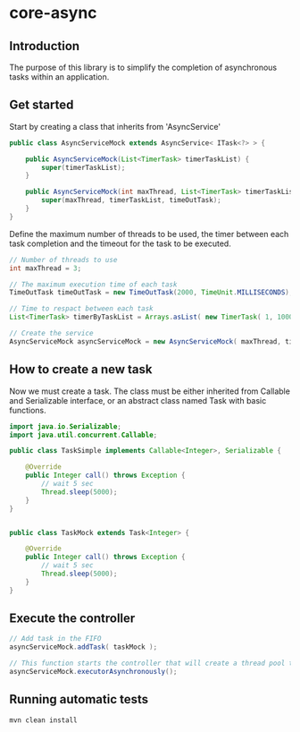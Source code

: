 # core-async

## Introduction

The purpose of this library is to simplify the completion of asynchronous tasks within an application.

## Get started

Start by creating a class that inherits from 'AsyncService'
```java
public class AsyncServiceMock extends AsyncService< ITask<?> > {

    public AsyncServiceMock(List<TimerTask> timerTaskList) {
        super(timerTaskList);
    }

    public AsyncServiceMock(int maxThread, List<TimerTask> timerTaskList, TimeOutTask timeOutTask) {
        super(maxThread, timerTaskList, timeOutTask);
    }
}
```

Define the maximum number of threads to be used, the timer between each task completion and the timeout for the task to be executed.
```java
// Number of threads to use
int maxThread = 3;

// The maximum execution time of each task
TimeOutTask timeOutTask = new TimeOutTask(2000, TimeUnit.MILLISECONDS);

// Time to respact between each task
List<TimerTask> timerByTaskList = Arrays.asList( new TimerTask( 1, 1000, TimeUnit.MILLISECONDS ) );

// Create the service
AsyncServiceMock asyncServiceMock = new AsyncServiceMock( maxThread, timerByTaskList, timeOutTask );
```

## How to create a new task

Now we must create a task.
The class must be either inherited from Callable and Serializable interface, or an abstract class named Task with basic functions.

```java
import java.io.Serializable;
import java.util.concurrent.Callable;

public class TaskSimple implements Callable<Integer>, Serializable {

    @Override
    public Integer call() throws Exception {
        // wait 5 sec
        Thread.sleep(5000);
    }
}


public class TaskMock extends Task<Integer> {

    @Override
    public Integer call() throws Exception {
        // wait 5 sec
        Thread.sleep(5000);
    }
}
```

## Execute the controller

```java
// Add task in the FIFO
asyncServiceMock.addTask( taskMock );

// This function starts the controller that will create a thread pool to read into the FIFO.
asyncServiceMock.executorAsynchronously();
```

## Running automatic tests

```shell
mvn clean install
```